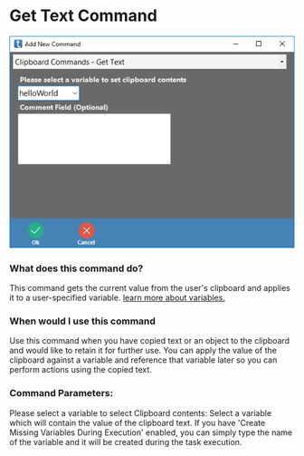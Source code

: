 <!-- TITLE: Get Text Command -->
# Get Text Command
![Clipboard Get Text](/uploads/automation-commands/clipboard-get-text.png "Clipboard Get Text")

### What does this command do?
This command gets the current value from the user's clipboard and applies it to a user-specified variable.  [learn more about variables.](/concepts/variables)

### When would I use this command
Use this command when you have copied text or an object to the clipboard and would like to retain it for further use.  You can apply the value of the clipboard against a variable and reference that variable later so you can perform actions using the copied text.

### Command Parameters:
Please select a variable to select Clipboard contents: Select a variable which will contain the value of the clipboard text.  If you have 'Create Missing Variables During Execution' enabled, you can simply type the name of the variable and it will be created during the task execution.